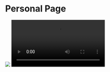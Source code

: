 # Personal Page
 ![](https://github.com/jonathan-acquesta/Personal-Page/blob/master/personal-page/VersionVideo.gif)
 ![](https://github.com/jonathan-acquesta/Personal-Page/blob/master/personal-page/VersionVideo.mp4)
 
